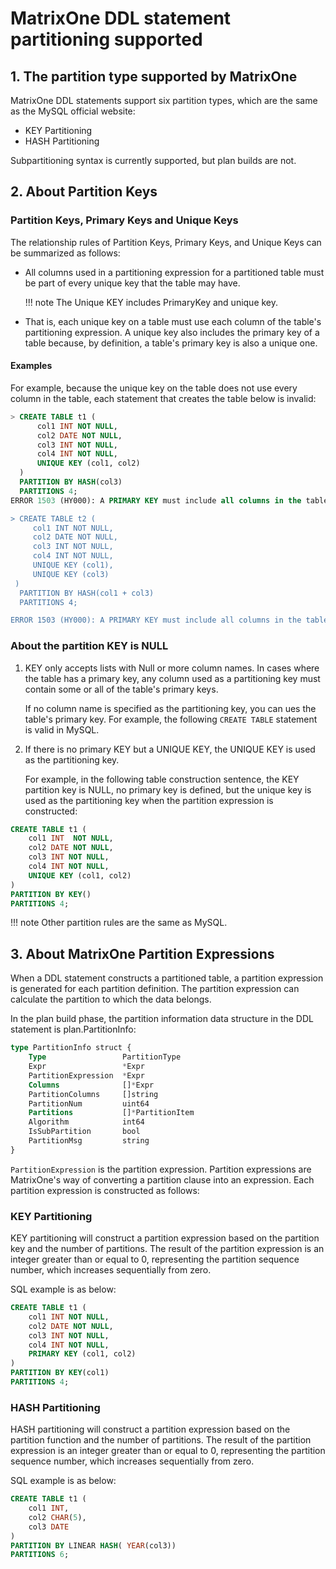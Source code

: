 # MatrixOne DDL statement partitioning supported

## 1. The partition type supported by MatrixOne

MatrixOne DDL statements support six partition types, which are the same as the MySQL official website:

- KEY Partitioning
- HASH Partitioning

Subpartitioning syntax is currently supported, but plan builds are not.

## 2. About Partition Keys

### Partition Keys, Primary Keys and Unique Keys

The relationship rules of Partition Keys, Primary Keys, and Unique Keys can be summarized as follows:

- All columns used in a partitioning expression for a partitioned table must be part of every unique key that the table may have.

   !!! note
       The Unique KEY includes PrimaryKey and unique key.

- That is, each unique key on a table must use each column of the table's partitioning expression. A unique key also includes the primary key of a table because, by definition, a table's primary key is also a unique one.

#### Examples

For example, because the unique key on the table does not use every column in the table, each statement that creates the table below is invalid:

```sql
> CREATE TABLE t1 (
      col1 INT NOT NULL,
      col2 DATE NOT NULL,
      col3 INT NOT NULL,
      col4 INT NOT NULL,
      UNIQUE KEY (col1, col2)
  )
  PARTITION BY HASH(col3)
  PARTITIONS 4;
ERROR 1503 (HY000): A PRIMARY KEY must include all columns in the table's partitioning function

> CREATE TABLE t2 (
     col1 INT NOT NULL,
     col2 DATE NOT NULL,
     col3 INT NOT NULL,
     col4 INT NOT NULL,
     UNIQUE KEY (col1),
     UNIQUE KEY (col3)
 )
  PARTITION BY HASH(col1 + col3)
  PARTITIONS 4;

ERROR 1503 (HY000): A PRIMARY KEY must include all columns in the table's partitioning function
```

### About the partition KEY is NULL

1. KEY only accepts lists with Null or more column names. In cases where the table has a primary key, any column used as a partitioning key must contain some or all of the table's primary keys.

    If no column name is specified as the partitioning key, you can ues the table's primary key. For example, the following `CREATE TABLE` statement is valid in MySQL.

2. If there is no primary KEY but a UNIQUE KEY, the UNIQUE KEY is used as the partitioning key.

    For example, in the following table construction sentence, the KEY partition key is NULL, no primary key is defined, but the unique key is used as the partitioning key when the partition expression is constructed:

```sql
CREATE TABLE t1 (
	col1 INT  NOT NULL,
	col2 DATE NOT NULL,
	col3 INT NOT NULL,
	col4 INT NOT NULL,
	UNIQUE KEY (col1, col2)
)
PARTITION BY KEY()
PARTITIONS 4;
```

!!! note
    Other partition rules are the same as MySQL.

## 3. About MatrixOne Partition Expressions

​When a DDL statement constructs a partitioned table, a partition expression is generated for each partition definition. The partition expression can calculate the partition to which the data belongs.

In the plan build phase, the partition information data structure in the DDL statement is plan.PartitionInfo:

```sql
type PartitionInfo struct {
	Type                 PartitionType
	Expr                 *Expr
	PartitionExpression  *Expr
	Columns              []*Expr
	PartitionColumns     []string
	PartitionNum         uint64
	Partitions           []*PartitionItem
	Algorithm            int64
	IsSubPartition       bool
	PartitionMsg         string
}
```

`PartitionExpression` is the partition expression. Partition expressions are MatrixOne's way of converting a partition clause into an expression. Each partition expression is constructed as follows:

### KEY Partitioning

KEY partitioning will construct a partition expression based on the partition key and the number of partitions. The result of the partition expression is an integer greater than or equal to 0, representing the partition sequence number, which increases sequentially from zero.

SQL example is as below:

```sql
CREATE TABLE t1 (
    col1 INT NOT NULL,
    col2 DATE NOT NULL,
    col3 INT NOT NULL,
    col4 INT NOT NULL,
    PRIMARY KEY (col1, col2)
)
PARTITION BY KEY(col1)
PARTITIONS 4;
```

### HASH Partitioning

HASH partitioning will construct a partition expression based on the partition function and the number of partitions. The result of the partition expression is an integer greater than or equal to 0, representing the partition sequence number, which increases sequentially from zero.

SQL example is as below:

```sql
CREATE TABLE t1 (
    col1 INT,
    col2 CHAR(5),
    col3 DATE
)
PARTITION BY LINEAR HASH( YEAR(col3))
PARTITIONS 6;
```
